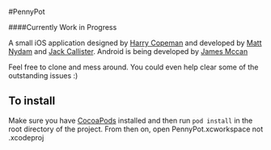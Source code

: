 #PennyPot

####Currently Work in Progress

A small iOS application designed by [Harry Copeman](http://harrycopeman.com/) and developed by [Matt Nydam](http://matthewnydam.com) and [Jack Callister](http://www.jackcallister.com/). Android is being developed by [James Mccan](http://www.jamesmccann.nz/)

Feel free to clone and mess around. You could even help clear some of the outstanding issues :) 


## To install

Make sure you have [CocoaPods](http://cocoapods.org/) installed and then run ``pod install`` in the root directory of the project. From then on, open PennyPot.xcworkspace not .xcodeproj
